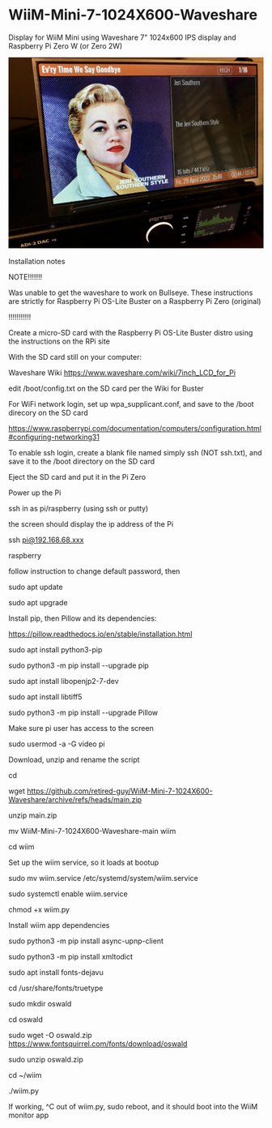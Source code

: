 # WiiM-Mini-7-1024X600-Waveshare
Display for WiiM Mini using Waveshare 7" 1024x600 IPS display and Raspberry Pi Zero W (or Zero 2W)

![photo](https://raw.githubusercontent.com/retired-guy/WiiM-Mini-7-1024X600-Waveshare/main/US6zwYgZTTeb24smzn9lBQ.jpeg)

Installation notes

NOTE!!!!!!!

Was unable to get the waveshare to work on Bullseye.  These instructions are strictly for Raspberry Pi OS-Lite Buster on a Raspberry Pi Zero (original)

!!!!!!!!!!!

Create a micro-SD card with the Raspberry Pi OS-Lite Buster distro using the instructions on the RPi site

With the SD card still on your computer:

Waveshare Wiki https://www.waveshare.com/wiki/7inch_LCD_for_Pi

edit /boot/config.txt on the SD card per the Wiki for Buster

For WiFi network login, set up wpa_supplicant.conf, and save to the /boot direcory on the SD card

https://www.raspberrypi.com/documentation/computers/configuration.html#configuring-networking31

To enable ssh login, create a blank file named simply ssh (NOT ssh.txt), and save it to the /boot directory on the SD card

Eject the SD card and put it in the Pi Zero

Power up the Pi

ssh in as pi/raspberry (using ssh or putty) 

the screen should display the ip address of the Pi

ssh pi@192.168.68.xxx

raspberry

follow instruction to change default password, then

sudo apt update

sudo apt upgrade

Install pip, then Pillow and its dependencies:

https://pillow.readthedocs.io/en/stable/installation.html

sudo apt install python3-pip

sudo python3 -m pip install --upgrade pip

sudo apt install libopenjp2-7-dev

sudo apt install libtiff5

sudo python3 -m pip install --upgrade Pillow

Make sure pi user has access to the screen

sudo usermod -a -G video pi

Download, unzip and rename the script

cd

wget https://github.com/retired-guy/WiiM-Mini-7-1024X600-Waveshare/archive/refs/heads/main.zip

unzip main.zip

mv WiiM-Mini-7-1024X600-Waveshare-main wiim

cd wiim

Set up the wiim service, so it loads at bootup

sudo mv wiim.service /etc/systemd/system/wiim.service

sudo systemctl enable wiim.service

chmod +x wiim.py

Install wiim app dependencies

sudo python3 -m pip install async-upnp-client

sudo python3 -m pip install xmltodict

sudo apt install fonts-dejavu

cd /usr/share/fonts/truetype

sudo mkdir oswald

cd oswald

sudo wget -O oswald.zip https://www.fontsquirrel.com/fonts/download/oswald

sudo unzip oswald.zip

cd ~/wiim

./wiim.py

If working, ^C out of wiim.py, sudo reboot, and it should boot into the WiiM monitor app


